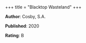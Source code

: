 +++
title = "Blacktop Wasteland"
+++



**Author**: Cosby, S.A.

**Published**: 2020

**Rating**: B
